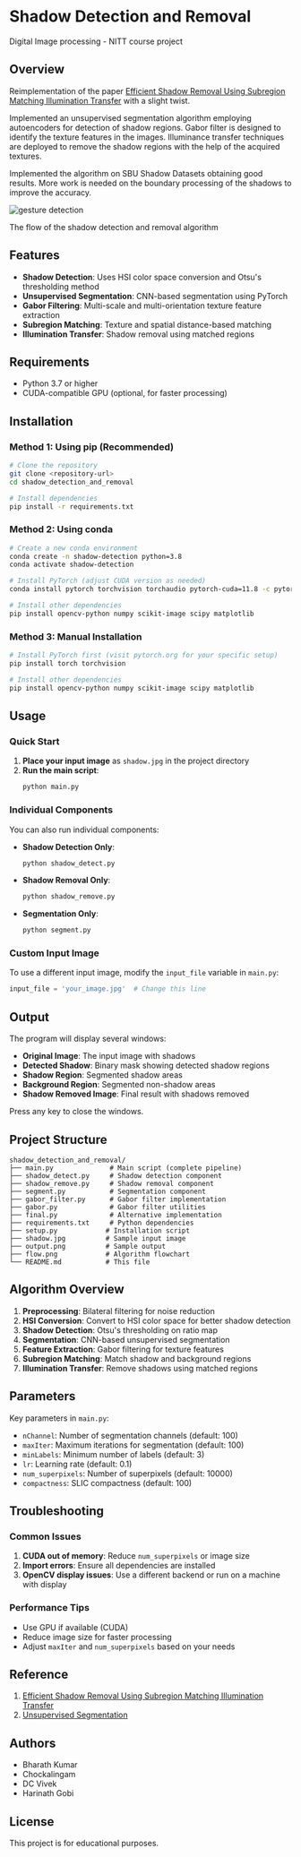 # Shadow Detection and Removal

Digital Image processing - NITT course project

## Overview

Reimplementation of the paper [Efficient Shadow Removal Using Subregion Matching Illumination Transfer](https://onlinelibrary.wiley.com/doi/full/10.1111/cgf.12250?casa_token=XaNTua352PwAAAAA%3AbThsqn8IUYmAwvGgR0-iVLmKTn8SI0YaYy1APLNI1hbzCpHLyakUAGy1ICcWy4YgvJCD2vvlaMeEH_Zt "Efficient Shadow Removal Using Subregion Matching Illumination Transfer") with a slight twist.

Implemented an unsupervised segmentation algorithm employing autoencoders for detection of shadow regions. Gabor filter is designed to identify the texture features in the images. Illuminance transfer techniques are deployed to remove the shadow regions with the help of the acquired textures.

Implemented the algorithm on SBU Shadow Datasets obtaining good results. More work is needed on the boundary processing of the shadows to improve the accuracy.

![gesture detection](flow.png)

The flow of the shadow detection and removal algorithm

## Features

- **Shadow Detection**: Uses HSI color space conversion and Otsu's thresholding method
- **Unsupervised Segmentation**: CNN-based segmentation using PyTorch
- **Gabor Filtering**: Multi-scale and multi-orientation texture feature extraction
- **Subregion Matching**: Texture and spatial distance-based matching
- **Illumination Transfer**: Shadow removal using matched regions

## Requirements

- Python 3.7 or higher
- CUDA-compatible GPU (optional, for faster processing)

## Installation

### Method 1: Using pip (Recommended)

```bash
# Clone the repository
git clone <repository-url>
cd shadow_detection_and_removal

# Install dependencies
pip install -r requirements.txt
```

### Method 2: Using conda

```bash
# Create a new conda environment
conda create -n shadow-detection python=3.8
conda activate shadow-detection

# Install PyTorch (adjust CUDA version as needed)
conda install pytorch torchvision torchaudio pytorch-cuda=11.8 -c pytorch -c nvidia

# Install other dependencies
pip install opencv-python numpy scikit-image scipy matplotlib
```

### Method 3: Manual Installation

```bash
# Install PyTorch first (visit pytorch.org for your specific setup)
pip install torch torchvision

# Install other dependencies
pip install opencv-python numpy scikit-image scipy matplotlib
```

## Usage

### Quick Start

1. **Place your input image** as `shadow.jpg` in the project directory
2. **Run the main script**:
   ```bash
   python main.py
   ```

### Individual Components

You can also run individual components:

- **Shadow Detection Only**:
  ```bash
  python shadow_detect.py
  ```

- **Shadow Removal Only**:
  ```bash
  python shadow_remove.py
  ```

- **Segmentation Only**:
  ```bash
  python segment.py
  ```

### Custom Input Image

To use a different input image, modify the `input_file` variable in `main.py`:

```python
input_file = 'your_image.jpg'  # Change this line
```

## Output

The program will display several windows:
- **Original Image**: The input image with shadows
- **Detected Shadow**: Binary mask showing detected shadow regions
- **Shadow Region**: Segmented shadow areas
- **Background Region**: Segmented non-shadow areas  
- **Shadow Removed Image**: Final result with shadows removed

Press any key to close the windows.

## Project Structure

```
shadow_detection_and_removal/
├── main.py              # Main script (complete pipeline)
├── shadow_detect.py     # Shadow detection component
├── shadow_remove.py     # Shadow removal component
├── segment.py           # Segmentation component
├── gabor_filter.py      # Gabor filter implementation
├── gabor.py             # Gabor filter utilities
├── final.py             # Alternative implementation
├── requirements.txt     # Python dependencies
├── setup.py            # Installation script
├── shadow.jpg          # Sample input image
├── output.png          # Sample output
├── flow.png            # Algorithm flowchart
└── README.md           # This file
```

## Algorithm Overview

1. **Preprocessing**: Bilateral filtering for noise reduction
2. **HSI Conversion**: Convert to HSI color space for better shadow detection
3. **Shadow Detection**: Otsu's thresholding on ratio map
4. **Segmentation**: CNN-based unsupervised segmentation
5. **Feature Extraction**: Gabor filtering for texture features
6. **Subregion Matching**: Match shadow and background regions
7. **Illumination Transfer**: Remove shadows using matched regions

## Parameters

Key parameters in `main.py`:
- `nChannel`: Number of segmentation channels (default: 100)
- `maxIter`: Maximum iterations for segmentation (default: 100)
- `minLabels`: Minimum number of labels (default: 3)
- `lr`: Learning rate (default: 0.1)
- `num_superpixels`: Number of superpixels (default: 10000)
- `compactness`: SLIC compactness (default: 100)

## Troubleshooting

### Common Issues

1. **CUDA out of memory**: Reduce `num_superpixels` or image size
2. **Import errors**: Ensure all dependencies are installed
3. **OpenCV display issues**: Use a different backend or run on a machine with display

### Performance Tips

- Use GPU if available (CUDA)
- Reduce image size for faster processing
- Adjust `maxIter` and `num_superpixels` based on your needs

## Reference

1. [Efficient Shadow Removal Using Subregion Matching Illumination Transfer](https://onlinelibrary.wiley.com/doi/full/10.1111/cgf.12250?casa_token=XaNTua352PwAAAAA%3AbThsqn8IUYmAwvGgR0-iVLmKTn8SI0YaYy1APLNI1hbzCpHLyakUAGy1ICcWy4YgvJCD2vvlaMeEH_Zt "Efficient Shadow Removal Using Subregion Matching Illumination Transfer")
2. [Unsupervised Segmentation](https://github.com/kanezaki/pytorch-unsupervised-segmentation "Unsupervised Segmentation")

## Authors

- Bharath Kumar
- Chockalingam  
- DC Vivek
- Harinath Gobi

## License

This project is for educational purposes.
